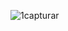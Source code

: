 

![1capturar](https://cloud.githubusercontent.com/assets/12912239/9280350/19416690-4294-11e5-9c0c-3db65817d925.PNG)
